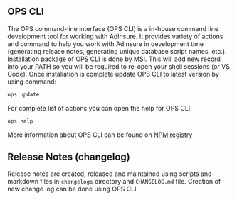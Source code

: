 ## OPS CLI

The OPS command-line interface (OPS CLI) is a in-house command line development tool for working with AdInsure. It provides variety of actions and command to help you work with AdInsure in development time (generating release notes, generating unique database script names, etc.). Installation package of OPS CLI is done by [MSI](https://adinsure.blob.core.windows.net/ops-cli/win/ops-v2.0.2-x64.exe). This will add new record into your PATH so you will be required to re-open your shell sessions (or VS Code). Once installation is complete update OPS CLI to latest version by using command:

```powershell
ops update
```

For complete list of actions you can open the help for OPS CLI.

```powershell
ops help
```

More information about OPS CLI can be found on [NPM registry](https://dev.azure.com/adacta-fintech/adinsure/_packaging?_a=package&feed=adacta-fintech&package=adinsure-ops-cli&protocolType=Npm&version=2.0.2)

## Release Notes (changelog)

Release notes are created, released and maintained using scripts and markdown files in `changelogs` directory and `CHANGELOG.md` file. Creation of new change log can be done using OPS CLI.
